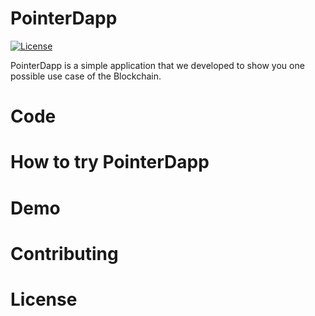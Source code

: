 # PointerDapp

[![License](https://img.shields.io/badge/license-MIT%20License-brightgreen.svg)](https://opensource.org/licenses/MIT)

PointerDapp is a simple application that we developed to show you one possible use case of the Blockchain.

# Code

# How to try PointerDapp

# Demo

# Contributing

# License
